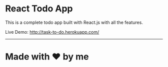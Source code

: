 # React Todo App

This is a complete todo app built with React.js with all the features.

Live Demo: http://task-to-do.herokuapp.com/

<hr />

# Made with ❤️ by me


